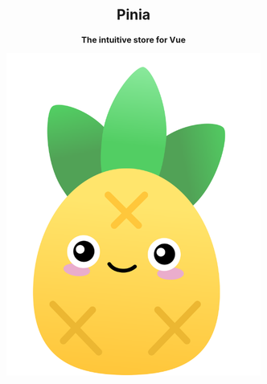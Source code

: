 <div align="center">

# Pinia 

### The intuitive store for Vue

<img src="./.github/pinia.svg">

</div>